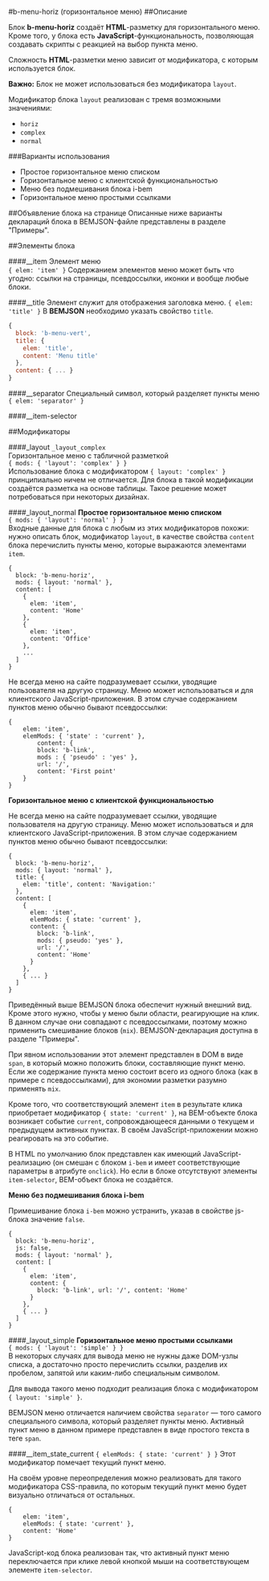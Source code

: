 #b-menu-horiz (горизонтальное меню)
##Описание

Блок **b-menu-horiz** создаёт **HTML**-разметку для горизонтального меню. Кроме того, у блока есть **JavaScript**-функциональность, позволяющая создавать скрипты с реакцией на выбор пункта меню.

Сложность **HTML**-разметки меню зависит от модификатора, с которым используется блок.

**Важно:** Блок не может использоваться без модификатора `layout`.

Модификатор блока `layout` реализован с тремя возможными значениями:

 * `horiz`
 * `complex`
 * `normal`
 
###Варианты использования 
 * Простое горизонтальное меню списком
 * Горизонтальное меню с клиентской функциональностью
 * Меню без подмешивания блока i-bem 
 * Горизонтальное меню простыми ссылками

##Объявление блока на странице
Описанные ниже варианты деклараций блока в BEMJSON-файле представлены в разделе "Примеры".

##Элементы блока

####__item
Элемент меню  
`{ elem: 'item' }`
Содержанием элементов меню может быть что угодно: ссылки на страницы, псевдоссылки, иконки и вообще любые блоки.

####__title
Элемент служит для отображения заголовка меню. 
`{ elem: 'title' }`
В **BEMJSON** необходимо указать свойство `title`.

```js
{
  block: 'b-menu-vert',
  title: {
    elem: 'title',
    content: 'Menu title'
  },
  content: { ... }
}
```
####__separator
Специальный символ, который разделяет пункты меню
`{ elem: 'separator' }`

####__item-selector

##Модификаторы

####_layout
`_layout_complex`  
Горизонтальное меню с табличной разметкой  
`{ mods: { 'layout': 'complex' } }`  
Использование блока с модификатором `{ layout: 'complex' }` принципиально ничем не отличается. Для блока в такой модификации создаётся разметка на основе таблицы. Такое решение может потребоваться при некоторых дизайнах.

####_layout_normal
**Простое горизонтальное меню списком**  
`{ mods: { 'layout': 'normal' } }`  
Входные данные для блока с любым из этих модификаторов похожи: нужно описать блок, модификатор `layout`, в качестве свойства `content` блока перечислить пункты меню, которые выражаются элементами `item`.

```
{
  block: 'b-menu-horiz',
  mods: { layout: 'normal' },
  content: [
    {
      elem: 'item',
      content: 'Home'
    },
    {
      elem: 'item',
      content: 'Office'
    },
    ...
  ]
}
```

Не всегда меню на сайте подразумевает ссылки, уводящие пользователя на другую страницу. Меню может использоваться и для клиентского JavaScript-приложения. В этом случае содержанием пунктов меню обычно бывают псевдоссылки:

```
{
    elem: 'item',
    elemMods: { 'state' : 'current' },
        content: {
        block: 'b-link',
        mods : { 'pseudo' : 'yes' },
        url: '/',
        content: 'First point'
    }
}
```

**Горизонтальное меню с клиентской функциональностью**

Не всегда меню на сайте подразумевает ссылки, уводящие пользователя на другую страницу. Меню может использоваться и для клиентского JavaScript-приложения. В этом случае содержанием пунктов меню обычно бывают псевдоссылки:

```
{
  block: 'b-menu-horiz',
  mods: { layout: 'normal' },
  title: {
    elem: 'title', content: 'Navigation:'
  },
  content: [
    {
      elem: 'item',
      elemMods: { state: 'current' },
      content: {
        block: 'b-link',
        mods: { pseudo: 'yes' },
        url: '/',
        content: 'Home'
      }
    },
    { ... }
  ]
}
```
Приведённый выше BEMJSON блока обеспечит нужный внешний вид.
Кроме этого нужно, чтобы у меню были области, реагирующие на клик. В данном случае они совпадают с псевдоссылками, поэтому можно применить смешивание блоков (`mix`). BEMJSON-декларация доступна в разделе "Примеры".

При явном использовании этот элемент представлен в DOM в виде `span`, в который можно положить блоки, составляющие пункт меню. Если же содержание пункта меню состоит всего из одного блока (как в примере с псевдоссылками), для экономии разметки разумно применять `mix`.

Кроме того, что соответствующий элемент `item` в результате клика приобретает модификатор `{ state: 'current' }`, на BEM-объекте блока возникает событие `current`, сопровождающееся данными о текущем и предыдущем активных пунктах. В своём JavaScript-приложении можно реагировать на это событие.

В HTML по умолчанию блок представлен как имеющий JavaScript-реализацию (он смешан с блоком `i-bem` и имеет соответствующие параметры в атрибуте `onclick`). Но если в блоке отсутствуют элементы `item-selector`, BEM-объект блока не создаётся.

**Меню без подмешивания блока i-bem**

Примешивание блока `i-bem` можно устранить, указав в свойстве js-блока значение `false`.

```
{
  block: 'b-menu-horiz',
  js: false,
  mods: { layout: 'normal' },
  content: [
    {
      elem: 'item',
      content: {
        block: 'b-link', url: '/', content: 'Home'
      }
    },
    { ... }
  ]
}
```

####_layout_simple
**Горизонтальное меню простыми ссылками**  
`{ mods: { 'layout': 'simple' } }`  
В некоторых случаях для вывода меню не нужны даже DOM-узлы списка, а достаточно просто перечислить ссылки, разделив их пробелом, запятой или каким-либо специальным символом.

Для вывода такого меню подходит реализация блока с модификатором `{ layout: 'simple' }`.

BEMJSON меню отличается наличием свойства `separator` — того самого специального символа, который разделяет пункты меню.
Активный пункт меню в данном примере представлен в виде простого текста в теге `span`.

####__item_state_current
`{ elemMods: { state: 'current' } }`
Этот модификатор помечает текущий пункт меню.

На своём уровне переопределения можно реализовать для такого модификатора CSS-правила, по которым текущий пункт меню будет визуально отличаться от остальных.

```
{
    elem: 'item',
    elemMods: { state: 'current' },
    content: 'Home'
}
```
JavaScript-код блока реализован так, что активный пункт меню переключается при клике левой кнопкой мыши на соответствующем элементе `item-selector`.
